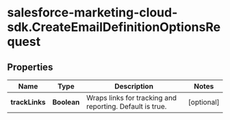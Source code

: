 # salesforce-marketing-cloud-sdk.CreateEmailDefinitionOptionsRequest

## Properties
Name | Type | Description | Notes
------------ | ------------- | ------------- | -------------
**trackLinks** | **Boolean** | Wraps links for tracking and reporting. Default is true. | [optional] 


